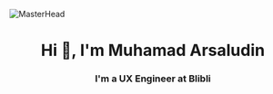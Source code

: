 <!--
**muhamadarsaludin/muhamadarsaludin** is a ✨ _special_ ✨ repository because its `README.md` (this file) appears on your GitHub profile.

Here are some ideas to get you started:

- 🔭 I’m currently working on ...
- 🌱 I’m currently learning ...
- 👯 I’m looking to collaborate on ...
- 🤔 I’m looking for help with ...
- 💬 Ask me about ...
- 📫 How to reach me: ...
- 😄 Pronouns: ...
- ⚡ Fun fact: ...
-->
![MasterHead](https://muhamad-arsal.surge.sh/Banner2.png)
<h1 align="center">Hi 👋, I'm Muhamad Arsaludin</h1>
<h3 align="center">I'm a UX Engineer at Blibli</h3>
